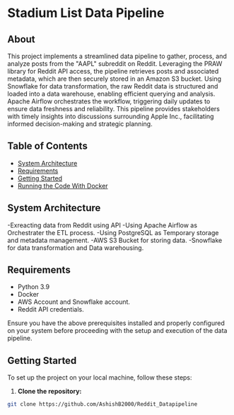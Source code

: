 # Stadium List Data Pipeline

## About
This project implements a streamlined data pipeline to gather, process, and analyze posts from the "AAPL" subreddit on Reddit. Leveraging the PRAW library for Reddit API access, the pipeline retrieves posts and associated metadata, which are then securely stored in an Amazon S3 bucket. Using Snowflake for data transformation, the raw Reddit data is structured and loaded into a data warehouse, enabling efficient querying and analysis. Apache Airflow orchestrates the workflow, triggering daily updates to ensure data freshness and reliability. This pipeline provides stakeholders with timely insights into discussions surrounding Apple Inc., facilitating informed decision-making and strategic planning.
## Table of Contents
- [System Architecture](#system-architecture)
- [Requirements](#requirements)
- [Getting Started](#getting-started)
- [Running the Code With Docker](#running-the-code-with-docker)

## System Architecture
-Exreacting data from Reddit using API
-Using Apache Airflow as Orchestrater the ETL process.
-Using PostgreSQL as Temporary storage and metadata management.
-AWS S3 Bucket for storing data.
-Snowflake for data transformation and Data warehousing.



## Requirements
- Python 3.9
- Docker
- AWS Account and Snowflake account.
- Reddit API credentials.


Ensure you have the above prerequisites installed and properly configured on your system before proceeding with the setup and execution of the data pipeline.

## Getting Started
To set up the project on your local machine, follow these steps:

1. **Clone the repository:**
```bash
git clone https://github.com/AshishB2000/Reddit_Datapipeline
